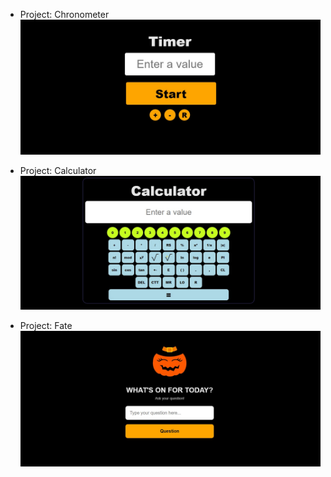 - Project: Chronometer  
    ![Alt text](Project_chronometer/timer.jpg)  
      
      
- Project: Calculator  
     ![Alt text](Project_calculator/img/calculator-1.jpg)  
       

- Project: Fate  
    ![Alt text](Fate/img/fate.jpg)